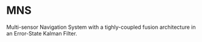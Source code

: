 # MNS
Multi-sensor Navigation System with a tighly-coupled fusion architecture in an Error-State Kalman Filter.
